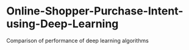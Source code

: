 # Online-Shopper-Purchase-Intent-using-Deep-Learning
Comparison of performance of deep learning algorithms
